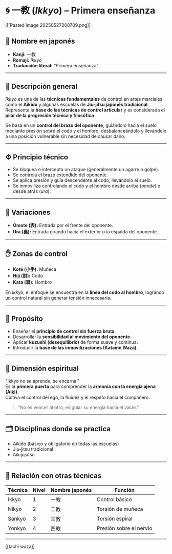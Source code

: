 
# 🌀 一教 (*Ikkyo*) – Primera enseñanza

![[Pasted image 20250527200709.png]]

## 🧾 Nombre en japonés
- **Kanji:** 一教  
- **Romaji:** *Ikkyo*  
- **Traducción literal:** “Primera enseñanza”

---

## 📖 Descripción general

*Ikkyo* es una de las **técnicas fundamentales** de control en artes marciales como el **Aikido** y algunas escuelas de **Jiu-jitsu japonés tradicional**. Representa la **base de las técnicas de control articular** y es considerada el **pilar de la progresión técnica y filosófica**.

Se basa en un **control del brazo del oponente**, guiándolo hacia el suelo mediante presión sobre el codo y el hombro, desbalanceándolo y llevándolo a una posición vulnerable sin necesidad de causar daño.

---

## ⚙️ Principio técnico

- Se bloquea o intercepta un ataque (generalmente un agarre o golpe).
- Se controla el brazo extendido del oponente.
- Se aplica presión y guía descendente al codo, llevándolo al suelo.
- Se inmoviliza controlando el codo y el hombro desde arriba (*omote*) o desde atrás (*ura*).

---

## 🔄 Variaciones

- **Omote (表):** Entrada por el frente del oponente.
- **Ura (裏):** Entrada girando hacia el exterior o la espalda del oponente.

---

## ✋ Zonas de control

- **Kote (小手):** Muñeca
- **Hiji (肘):** Codo
- **Kata (肩):** Hombro

En *Ikkyo*, el enfoque se encuentra en la **línea del codo al hombro**, logrando un control natural sin generar tensión innecesaria.

---

## 🧠 Propósito

- Enseñar el **principio de control sin fuerza bruta**.
- Desarrollar la **sensibilidad al movimiento del oponente**.
- Aplicar **kuzushi (desequilibrio)** de forma suave y continua.
- Introducir la **base de las inmovilizaciones (Katame Waza)**.

---

## 🧘 Dimensión espiritual

"Ikkyo no se aprende, se encarna."  
Es la **primera puerta** para comprender la **armonía con la energía ajena (Aiki)**.  
Cultiva el control del ego, la fluidez y el respeto hacia el compañero.

> “No es vencer al otro, es guiar su energía hacia el vacío.”

---

## 🗂 Disciplinas donde se practica

- Aikido (básico y obligatorio en todas las escuelas)  
- Jiu-jitsu tradicional  
- Aikijujutsu  

---

## 🧾 Relación con otras técnicas

| Técnica       | Nivel | Nombre japonés | Función               |
|---------------|-------|----------------|------------------------|
| Ikkyo         | 1     | 一教           | Control básico         |
| Nikyo         | 2     | 二教           | Torsión de muñeca      |
| Sankyo        | 3     | 三教           | Torsión espiral        |
| Yonkyo        | 4     | 四教           | Presión sobre el nervio|

---

[[tachi waza]]